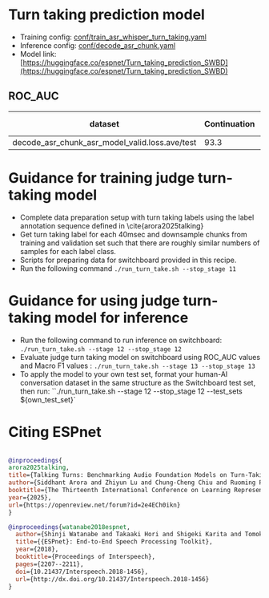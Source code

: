 # Turn taking prediction model

- Training config: [conf/train_asr_whisper_turn_taking.yaml](conf/train_asr_whisper_turn_taking.yaml)
- Inference config: [conf/decode_asr_chunk.yaml](conf/decode_asr_chunk.yaml)
- Model link: [https://huggingface.co/espnet/Turn_taking_prediction_SWBD](https://huggingface.co/espnet/Turn_taking_prediction_SWBD)

## ROC_AUC

|dataset|Continuation|Backchannel|Turn change|Interruption|Silence|Overall|
|---|---|---|---|---|---|---|
|decode_asr_chunk_asr_model_valid.loss.ave/test|93.3|89.4|90.8|91.3|95.1|92.0|

# Guidance for training judge turn-taking model

- Complete data preparation setup with turn taking labels using the label annotation sequence defined in \cite{arora2025talking}
- Get turn taking label for each 40msec and downsample chunks from training and validation set such that there are roughly similar numbers of samples for each label class.
- Scripts for preparing data for switchboard provided in this recipe.
- Run the following command ``./run_turn_take.sh --stop_stage 11``

# Guidance for using judge turn-taking model for inference
- Run the following command to run inference on switchboard: ``./run_turn_take.sh --stage 12 --stop_stage 12``
- Evaluate judge turn taking model on switchboard using ROC_AUC values and Macro F1 values : ``./run_turn_take.sh --stage 13 --stop_stage 13``
- To apply the model to your own test set, format your human-AI conversation dataset in the same structure as the Switchboard test set, then run: ``./run_turn_take.sh --stage 12 --stop_stage 12 --test_sets ${own_test_set}`

# Citing ESPnet

```BibTex

@inproceedings{
arora2025talking,
title={Talking Turns: Benchmarking Audio Foundation Models on Turn-Taking Dynamics},
author={Siddhant Arora and Zhiyun Lu and Chung-Cheng Chiu and Ruoming Pang and Shinji Watanabe},
booktitle={The Thirteenth International Conference on Learning Representations},
year={2025},
url={https://openreview.net/forum?id=2e4ECh0ikn}
}

@inproceedings{watanabe2018espnet,
  author={Shinji Watanabe and Takaaki Hori and Shigeki Karita and Tomoki Hayashi and Jiro Nishitoba and Yuya Unno and Nelson Yalta and Jahn Heymann and Matthew Wiesner and Nanxin Chen and Adithya Renduchintala and Tsubasa Ochiai},
  title={{ESPnet}: End-to-End Speech Processing Toolkit},
  year={2018},
  booktitle={Proceedings of Interspeech},
  pages={2207--2211},
  doi={10.21437/Interspeech.2018-1456},
  url={http://dx.doi.org/10.21437/Interspeech.2018-1456}
}

```

